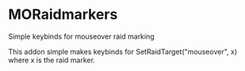 # MORaidmarkers
Simple keybinds for mouseover raid marking

This addon simple makes keybinds for SetRaidTarget("mouseover", x) where x is the raid marker.